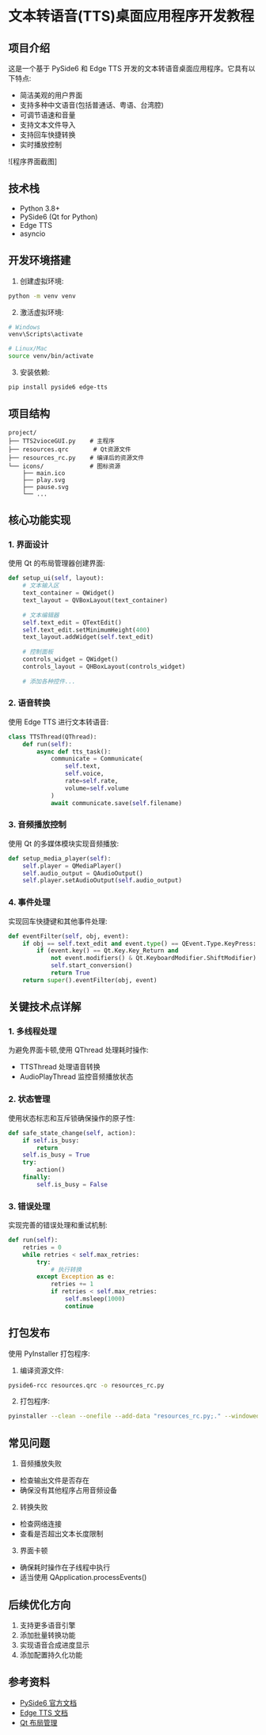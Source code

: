 
# 文本转语音(TTS)桌面应用程序开发教程

## 项目介绍

这是一个基于 PySide6 和 Edge TTS 开发的文本转语音桌面应用程序。它具有以下特点:

- 简洁美观的用户界面
- 支持多种中文语音(包括普通话、粤语、台湾腔)
- 可调节语速和音量
- 支持文本文件导入
- 支持回车快捷转换
- 实时播放控制

![程序界面截图]

## 技术栈

- Python 3.8+
- PySide6 (Qt for Python)
- Edge TTS
- asyncio

## 开发环境搭建

1. 创建虚拟环境:
```bash
python -m venv venv
```

2. 激活虚拟环境:
```bash
# Windows
venv\Scripts\activate

# Linux/Mac
source venv/bin/activate
```

3. 安装依赖:
```bash
pip install pyside6 edge-tts
```

## 项目结构

```
project/
├── TTS2vioceGUI.py    # 主程序
├── resources.qrc       # Qt资源文件
├── resources_rc.py    # 编译后的资源文件
└── icons/             # 图标资源
    ├── main.ico
    ├── play.svg 
    ├── pause.svg
    └── ...
```

## 核心功能实现

### 1. 界面设计

使用 Qt 的布局管理器创建界面:

```python
def setup_ui(self, layout):
    # 文本输入区
    text_container = QWidget()
    text_layout = QVBoxLayout(text_container)
    
    # 文本编辑器
    self.text_edit = QTextEdit()
    self.text_edit.setMinimumHeight(400)
    text_layout.addWidget(self.text_edit)
    
    # 控制面板
    controls_widget = QWidget()
    controls_layout = QHBoxLayout(controls_widget)
    
    # 添加各种控件...
```

### 2. 语音转换

使用 Edge TTS 进行文本转语音:

```python
class TTSThread(QThread):
    def run(self):
        async def tts_task():
            communicate = Communicate(
                self.text, 
                self.voice, 
                rate=self.rate, 
                volume=self.volume
            )
            await communicate.save(self.filename)
```

### 3. 音频播放控制

使用 Qt 的多媒体模块实现音频播放:

```python
def setup_media_player(self):
    self.player = QMediaPlayer()
    self.audio_output = QAudioOutput()
    self.player.setAudioOutput(self.audio_output)
```

### 4. 事件处理

实现回车快捷键和其他事件处理:

```python
def eventFilter(self, obj, event):
    if obj == self.text_edit and event.type() == QEvent.Type.KeyPress:
        if (event.key() == Qt.Key.Key_Return and 
            not event.modifiers() & Qt.KeyboardModifier.ShiftModifier):
            self.start_conversion()
            return True
    return super().eventFilter(obj, event)
```

## 关键技术点详解

### 1. 多线程处理

为避免界面卡顿,使用 QThread 处理耗时操作:
- TTSThread 处理语音转换
- AudioPlayThread 监控音频播放状态

### 2. 状态管理

使用状态标志和互斥锁确保操作的原子性:
```python
def safe_state_change(self, action):
    if self.is_busy:
        return
    self.is_busy = True
    try:
        action()
    finally:
        self.is_busy = False
```

### 3. 错误处理

实现完善的错误处理和重试机制:
```python
def run(self):
    retries = 0
    while retries < self.max_retries:
        try:
            # 执行转换
        except Exception as e:
            retries += 1
            if retries < self.max_retries:
                self.msleep(1000)
                continue
```

## 打包发布

使用 PyInstaller 打包程序:

1. 编译资源文件:
```bash
pyside6-rcc resources.qrc -o resources_rc.py
```

2. 打包程序:
```bash
pyinstaller --clean --onefile --add-data "resources_rc.py;." --windowed --icon=main.ico TTS2vioceGUI.py
```


## 常见问题

1. 音频播放失败
- 检查输出文件是否存在
- 确保没有其他程序占用音频设备

2. 转换失败
- 检查网络连接
- 查看是否超出文本长度限制

3. 界面卡顿
- 确保耗时操作在子线程中执行
- 适当使用 QApplication.processEvents()

## 后续优化方向

1. 支持更多语音引擎
2. 添加批量转换功能
3. 实现语音合成进度显示
4. 添加配置持久化功能

## 参考资料

- [PySide6 官方文档](https://doc.qt.io/qtforpython-6/)
- [Edge TTS 文档](https://github.com/rany2/edge-tts)
- [Qt 布局管理](https://doc.qt.io/qt-6/layout.html)
